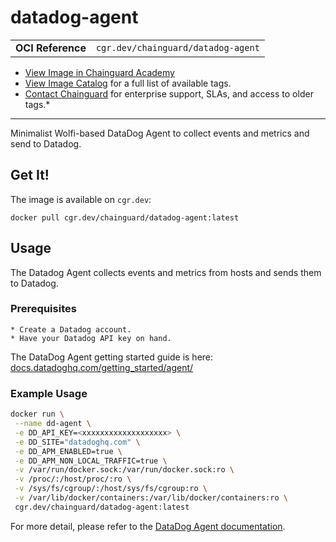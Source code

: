 <!--monopod:start-->
# datadog-agent
| | |
| - | - |
| **OCI Reference** | `cgr.dev/chainguard/datadog-agent` |


* [View Image in Chainguard Academy](https://edu.chainguard.dev/chainguard/chainguard-images/reference/datadog-agent/overview/)
* [View Image Catalog](https://console.enforce.dev/images/catalog) for a full list of available tags.
* [Contact Chainguard](https://www.chainguard.dev/chainguard-images) for enterprise support, SLAs, and access to older tags.*

---
<!--monopod:end-->

<!--overview:start-->
Minimalist Wolfi-based DataDog Agent to collect events and metrics and send to Datadog.
<!--overview:end-->

<!--getting:start-->
## Get It!

The image is available on `cgr.dev`:

```
docker pull cgr.dev/chainguard/datadog-agent:latest
```
<!--getting:end-->

<!--body:start-->
## Usage

The Datadog Agent collects events and metrics from hosts and sends them to Datadog.

### Prerequisites

    * Create a Datadog account.
    * Have your Datadog API key on hand.

The DataDog Agent getting started guide is here: [docs.datadoghq.com/getting_started/agent/](https://docs.datadoghq.com/getting_started/agent/)

### Example Usage

```bash
docker run \
 --name dd-agent \
 -e DD_API_KEY=<xxxxxxxxxxxxxxxxxxx> \
 -e DD_SITE="datadoghq.com" \
 -e DD_APM_ENABLED=true \
 -e DD_APM_NON_LOCAL_TRAFFIC=true \
 -v /var/run/docker.sock:/var/run/docker.sock:ro \
 -v /proc/:/host/proc/:ro \
 -v /sys/fs/cgroup/:/host/sys/fs/cgroup:ro \
 -v /var/lib/docker/containers:/var/lib/docker/containers:ro \
 cgr.dev/chainguard/datadog-agent:latest
```

For more detail, please refer to the [DataDog Agent documentation](https://github.com/DataDog/datadog-agent).
<!--body:end-->